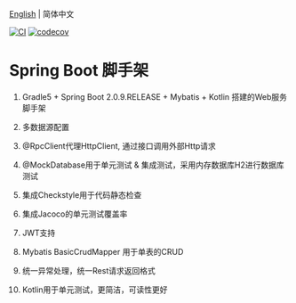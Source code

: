 [English](./README_EN.md) | 简体中文


[![CI](https://github.com/KelinTan/spring-boot-archetype/workflows/Java%20CI/badge.svg)](https://github.com/KelinTan/spring-boot-archetype)
[![codecov](https://codecov.io/gh/KelinTan/spring-boot-archetype/branch/master/graph/badge.svg)](https://codecov.io/gh/KelinTan/spring-boot-archetype)

# Spring Boot 脚手架

1. Gradle5 + Spring Boot 2.0.9.RELEASE + Mybatis + Kotlin 搭建的Web服务脚手架

2. 多数据源配置

3. @RpcClient代理HttpClient, 通过接口调用外部Http请求

4. @MockDatabase用于单元测试 & 集成测试，采用内存数据库H2进行数据库测试

5. 集成Checkstyle用于代码静态检查

6. 集成Jacoco的单元测试覆盖率

7. JWT支持

8. Mybatis BasicCrudMapper 用于单表的CRUD

9. 统一异常处理，统一Rest请求返回格式

10. Kotlin用于单元测试，更简洁，可读性更好


